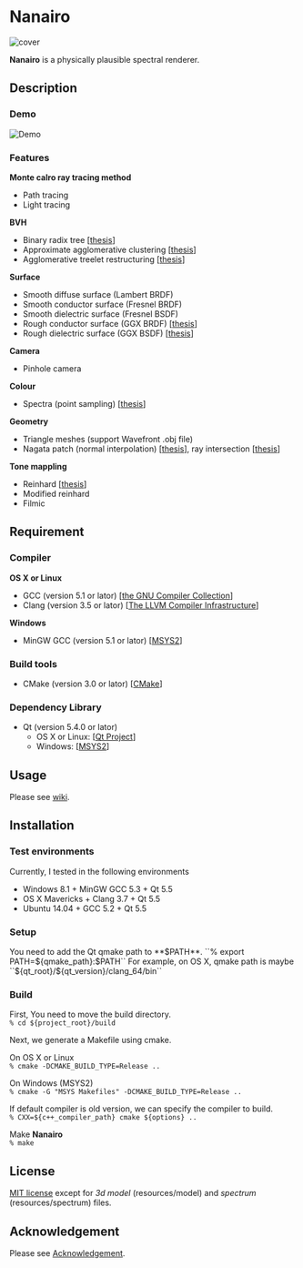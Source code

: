 # Nanairo #

![cover](https://github.com/byzin/Nanairo/wiki/readme/FitnessRoom.png)

**Nanairo** is a physically plausible spectral renderer.

## Description ##

### Demo ###

![Demo](https://github.com/byzin/Nanairo/wiki/readme/nanairo_demo.gif)

### Features ###

**Monte calro ray tracing method**

* Path tracing
* Light tracing

**BVH**

* Binary radix tree [[thesis](https://research.nvidia.com/publication/maximizing-parallelism-construction-bvhs-octrees-and-k-d-trees)]
* Approximate agglomerative clustering [[thesis](http://graphics.cs.cmu.edu/projects/aac/)]
* Agglomerative treelet restructuring [[thesis](http://dl.acm.org/citation.cfm?doid=2790060.2790065)]

**Surface**

* Smooth diffuse surface (Lambert BRDF)
* Smooth conductor surface (Fresnel BRDF)
* Smooth dielectric surface (Fresnel BSDF)
* Rough conductor surface (GGX BRDF) [[thesis](https://hal.inria.fr/hal-00996995v2)]
* Rough dielectric surface (GGX BSDF) [[thesis](https://hal.inria.fr/hal-00996995v2)]

**Camera**

* Pinhole camera

**Colour**

* Spectra (point sampling) [[thesis](http://citeseerx.ist.psu.edu/viewdoc/summary?doi=10.1.1.68.1533)]

**Geometry**

* Triangle meshes (support Wavefront .obj file)
* Nagata patch (normal interpolation) [[thesis](http://citeseerx.ist.psu.edu/viewdoc/summary?doi=10.1.1.129.9689)], ray intersection [[thesis](https://www.osapublishing.org/ao/abstract.cfm?uri=ao-49-18-3442)]

**Tone mappling**

* Reinhard [[thesis](https://www.cs.utah.edu/~reinhard/cdrom/)]
* Modified reinhard
* Filmic

## Requirement ##

### Compiler ###

**OS X or Linux**

* GCC (version 5.1 or lator) [[the GNU Compiler Collection](https://gcc.gnu.org/)]
* Clang (version 3.5 or lator) [[The LLVM Compiler Infrastructure](http://llvm.org/)]

**Windows**

* MinGW GCC (version 5.1 or lator) [[MSYS2](https://msys2.github.io/)]

### Build tools ###

* CMake (version 3.0 or lator) [[CMake](http://www.cmake.org/)]

### Dependency Library ###

* Qt (version 5.4.0 or lator)
    - OS X or Linux: [[Qt Project](http://qt-project.org/)]
    - Windows: [[MSYS2](https://msys2.github.io/)]

## Usage ##
Please see [wiki](https://github.com/byzin/Nanairo/wiki/Home "Nanairo wiki").

## Installation ##

### Test environments ###
Currently, I tested in the following environments  

* Windows 8.1 + MinGW GCC 5.3 + Qt 5.5
* OS X Mavericks + Clang 3.7 + Qt 5.5
* Ubuntu 14.04 + GCC 5.2 + Qt 5.5

### Setup ###
You need to add the Qt qmake path to **$PATH**.  
``% export PATH=${qmake_path}:$PATH``  
For example, on OS X, qmake path is maybe ``${qt_root}/${qt_version}/clang_64/bin``  

### Build ###
First, You need to move the build directory.  
``% cd ${project_root}/build``

Next, we generate a Makefile using cmake.

On OS X or Linux  
``% cmake -DCMAKE_BUILD_TYPE=Release ..``

On Windows (MSYS2)  
``% cmake -G "MSYS Makefiles" -DCMAKE_BUILD_TYPE=Release ..``

If default compiler is old version, we can specify the compiler to build.  
``% CXX=${c++_compiler_path} cmake ${options} ..``

Make **Nanairo**  
``% make``

## License ##
[MIT license](./MIT-LICENSE.txt)
except for *3d model* (resources/model) and *spectrum* (resources/spectrum) files.

## Acknowledgement ##
Please see [Acknowledgement](./Acknowledgement.md).
